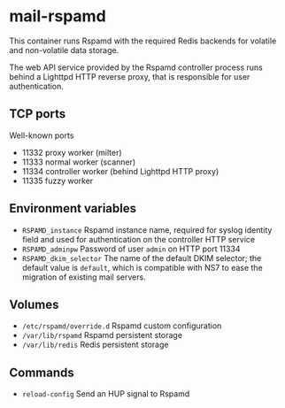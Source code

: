 # mail-rspamd

This container runs Rspamd with the required Redis backends for volatile
and non-volatile data storage.

The web API service provided by the Rspamd controller process runs behind
a Lighttpd HTTP reverse proxy, that is responsible for user
authentication.

## TCP ports

Well-known ports

- 11332 proxy worker (milter)
- 11333 normal worker (scanner)
- 11334 controller worker (behind Lighttpd HTTP proxy)
- 11335 fuzzy worker

## Environment variables

- `RSPAMD_instance` Rspamd instance name, required for syslog identity
  field and used for authentication on the controller HTTP service
- `RSPAMD_adminpw` Password of user `admin` on HTTP port 11334
- `RSPAMD_dkim_selector` The name of the default DKIM selector; the
  default value is `default`, which is compatible with NS7 to ease the
  migration of existing mail servers.

## Volumes

- `/etc/rspamd/override.d` Rspamd custom configuration
- `/var/lib/rspamd` Rspamd persistent storage
- `/var/lib/redis` Redis persistent storage

## Commands

- `reload-config` Send an HUP signal to Rspamd

